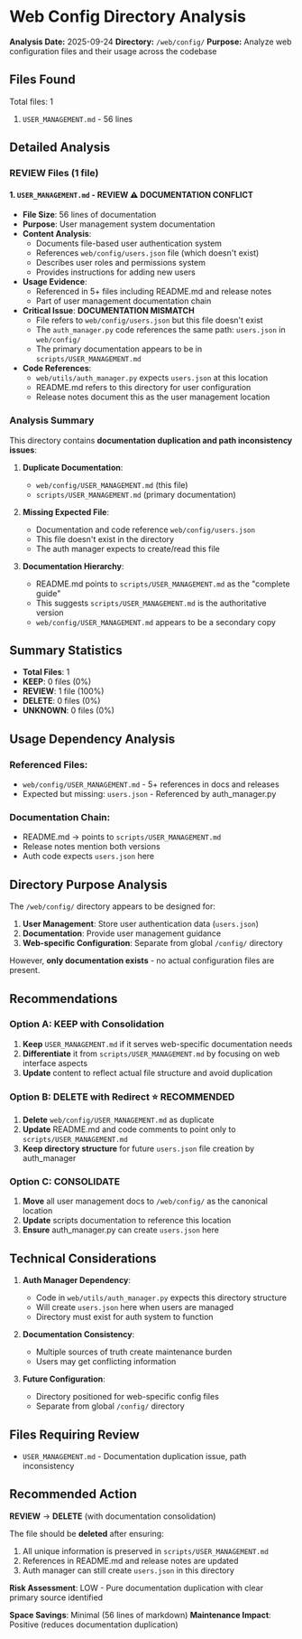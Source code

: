 # Web Config Directory Analysis

**Analysis Date:** 2025-09-24
**Directory:** `/web/config/`
**Purpose:** Analyze web configuration files and their usage across the codebase

## Files Found

Total files: 1

1. `USER_MANAGEMENT.md` - 56 lines

## Detailed Analysis

### REVIEW Files (1 file)

#### 1. `USER_MANAGEMENT.md` - **REVIEW** ⚠️ DOCUMENTATION CONFLICT
- **File Size**: 56 lines of documentation
- **Purpose**: User management system documentation
- **Content Analysis**:
  - Documents file-based user authentication system
  - References `web/config/users.json` file (which doesn't exist)
  - Describes user roles and permissions system
  - Provides instructions for adding new users
- **Usage Evidence**:
  - Referenced in 5+ files including README.md and release notes
  - Part of user management documentation chain
- **Critical Issue**: **DOCUMENTATION MISMATCH**
  - File refers to `web/config/users.json` but this file doesn't exist
  - The `auth_manager.py` code references the same path: `users.json` in `web/config/`
  - The primary documentation appears to be in `scripts/USER_MANAGEMENT.md`
- **Code References**:
  - `web/utils/auth_manager.py` expects `users.json` at this location
  - README.md refers to this directory for user configuration
  - Release notes document this as the user management location

### Analysis Summary

This directory contains **documentation duplication and path inconsistency issues**:

1. **Duplicate Documentation**:
   - `web/config/USER_MANAGEMENT.md` (this file)
   - `scripts/USER_MANAGEMENT.md` (primary documentation)

2. **Missing Expected File**:
   - Documentation and code reference `web/config/users.json`
   - This file doesn't exist in the directory
   - The auth manager expects to create/read this file

3. **Documentation Hierarchy**:
   - README.md points to `scripts/USER_MANAGEMENT.md` as the "complete guide"
   - This suggests `scripts/USER_MANAGEMENT.md` is the authoritative version
   - `web/config/USER_MANAGEMENT.md` appears to be a secondary copy

## Summary Statistics

- **Total Files**: 1
- **KEEP**: 0 files (0%)
- **REVIEW**: 1 file (100%)
- **DELETE**: 0 files (0%)
- **UNKNOWN**: 0 files (0%)

## Usage Dependency Analysis

### Referenced Files:
- `web/config/USER_MANAGEMENT.md` - 5+ references in docs and releases
- Expected but missing: `users.json` - Referenced by auth_manager.py

### Documentation Chain:
- README.md → points to `scripts/USER_MANAGEMENT.md`
- Release notes mention both versions
- Auth code expects `users.json` here

## Directory Purpose Analysis

The `/web/config/` directory appears to be designed for:
1. **User Management**: Store user authentication data (`users.json`)
2. **Documentation**: Provide user management guidance
3. **Web-specific Configuration**: Separate from global `/config/` directory

However, **only documentation exists** - no actual configuration files are present.

## Recommendations

### Option A: **KEEP** with Consolidation
1. **Keep** `USER_MANAGEMENT.md` if it serves web-specific documentation needs
2. **Differentiate** it from `scripts/USER_MANAGEMENT.md` by focusing on web interface aspects
3. **Update** content to reflect actual file structure and avoid duplication

### Option B: **DELETE** with Redirect ⭐ RECOMMENDED
1. **Delete** `web/config/USER_MANAGEMENT.md` as duplicate
2. **Update** README.md and code comments to point only to `scripts/USER_MANAGEMENT.md`
3. **Keep directory structure** for future `users.json` file creation by auth_manager

### Option C: **CONSOLIDATE**
1. **Move** all user management docs to `/web/config/` as the canonical location
2. **Update** scripts documentation to reference this location
3. **Ensure** auth_manager.py can create `users.json` here

## Technical Considerations

1. **Auth Manager Dependency**:
   - Code in `web/utils/auth_manager.py` expects this directory structure
   - Will create `users.json` here when users are managed
   - Directory must exist for auth system to function

2. **Documentation Consistency**:
   - Multiple sources of truth create maintenance burden
   - Users may get conflicting information

3. **Future Configuration**:
   - Directory positioned for web-specific config files
   - Separate from global `/config/` directory

## Files Requiring Review
- `USER_MANAGEMENT.md` - Documentation duplication issue, path inconsistency

## Recommended Action

**REVIEW** → **DELETE** (with documentation consolidation)

The file should be **deleted** after ensuring:
1. All unique information is preserved in `scripts/USER_MANAGEMENT.md`
2. References in README.md and release notes are updated
3. Auth manager can still create `users.json` in this directory

**Risk Assessment**: LOW - Pure documentation duplication with clear primary source identified

**Space Savings**: Minimal (56 lines of markdown)
**Maintenance Impact**: Positive (reduces documentation duplication)